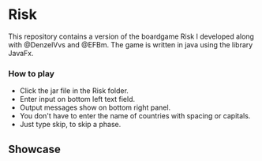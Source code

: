 # Risk
This repository contains a version of the boardgame Risk I developed along with @DenzelVvs and @EFBm. The game is written in java using the library JavaFx.

### How to play
- Click the jar file in the Risk folder.
- Enter input on bottom left text field.  
- Output messages show on bottom right panel.  
- You don't have to enter the name of countries with spacing or capitals.
- Just type skip, to skip a phase.
  
  
## Showcase
